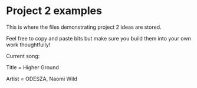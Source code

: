 # Project 2 examples
This is where the files demonstrating project 2 ideas are stored.

Feel free to copy and paste bits but make sure you build them into your own work thoughtfully!

Current song:

Title = Higher Ground

Artist = ODESZA, Naomi Wild
